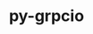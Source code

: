 ---
title: "py-grpcio"
layout: cache
categories: [package, develop-2024-08-04]
meta: {"versions": ["1.48.2", "1.62.2"], "compilers": ["apple-clang@=15.0.0", "gcc@=11.4.0"], "oss": ["ubuntu22.04", "ventura"], "platforms": ["darwin", "linux"], "targets": ["aarch64", "neoverse_v1", "x86_64_v3"], "stacks": ["e4s-neoverse_v1", "ml-darwin-aarch64-mps", "ml-linux-x86_64-cpu", "ml-linux-x86_64-cuda", "ml-linux-x86_64-rocm", "root"], "num_specs": 10, "num_specs_by_stack": {"root": 10, "ml-darwin-aarch64-mps": 2, "e4s-neoverse_v1": 2, "ml-linux-x86_64-cuda": 4, "ml-linux-x86_64-cpu": 4, "ml-linux-x86_64-rocm": 2}}
spec_details: [{"hash": "dhdpvfnnlus5banugezohgnccjiciud7", "compiler": "apple-clang@=15.0.0", "versions": ["1.62.2"], "os": "ventura", "platform": "darwin", "target": "aarch64", "variants": ["build_system=python_pip"], "stacks": ["root", "ml-darwin-aarch64-mps"], "size": "-", "tarball": "https://binaries.spack.io/develop-2024-08-04/build_cache/darwin-ventura-aarch64/apple-clang-15.0.0/py-grpcio-1.62.2/darwin-ventura-aarch64-apple-clang-15.0.0-py-grpcio-1.62.2-dhdpvfnnlus5banugezohgnccjiciud7.spack"}, {"hash": "czc5vrrtywu76w77ejsflb2qk3xc5hxi", "compiler": "apple-clang@=15.0.0", "versions": ["1.48.2"], "os": "ventura", "platform": "darwin", "target": "aarch64", "variants": ["build_system=python_pip", "patches=6be44fb"], "stacks": ["root", "ml-darwin-aarch64-mps"], "size": "-", "tarball": "https://binaries.spack.io/develop-2024-08-04/build_cache/darwin-ventura-aarch64/apple-clang-15.0.0/py-grpcio-1.48.2/darwin-ventura-aarch64-apple-clang-15.0.0-py-grpcio-1.48.2-czc5vrrtywu76w77ejsflb2qk3xc5hxi.spack"}, {"hash": "fyhpbmej5doxkq3gwwa7r3i6iejsratu", "compiler": "gcc@=11.4.0", "versions": ["1.48.2"], "os": "ubuntu22.04", "platform": "linux", "target": "neoverse_v1", "variants": ["build_system=python_pip", "patches=6be44fb"], "stacks": ["e4s-neoverse_v1", "root"], "size": "-", "tarball": "https://binaries.spack.io/develop-2024-08-04/build_cache/linux-ubuntu22.04-neoverse_v1/gcc-11.4.0/py-grpcio-1.48.2/linux-ubuntu22.04-neoverse_v1-gcc-11.4.0-py-grpcio-1.48.2-fyhpbmej5doxkq3gwwa7r3i6iejsratu.spack"}, {"hash": "auxndcasmnnzznnhsq57hocsgrxrpw43", "compiler": "gcc@=11.4.0", "versions": ["1.62.2"], "os": "ubuntu22.04", "platform": "linux", "target": "neoverse_v1", "variants": ["build_system=python_pip"], "stacks": ["e4s-neoverse_v1", "root"], "size": "-", "tarball": "https://binaries.spack.io/develop-2024-08-04/build_cache/linux-ubuntu22.04-neoverse_v1/gcc-11.4.0/py-grpcio-1.62.2/linux-ubuntu22.04-neoverse_v1-gcc-11.4.0-py-grpcio-1.62.2-auxndcasmnnzznnhsq57hocsgrxrpw43.spack"}, {"hash": "pv2whljsqcvnwkvcq27xkxgyhx752sr3", "compiler": "gcc@=11.4.0", "versions": ["1.48.2"], "os": "ubuntu22.04", "platform": "linux", "target": "x86_64_v3", "variants": ["build_system=python_pip", "patches=6be44fb"], "stacks": ["root", "ml-linux-x86_64-cuda", "ml-linux-x86_64-cpu"], "size": "-", "tarball": "https://binaries.spack.io/develop-2024-08-04/build_cache/linux-ubuntu22.04-x86_64_v3/gcc-11.4.0/py-grpcio-1.48.2/linux-ubuntu22.04-x86_64_v3-gcc-11.4.0-py-grpcio-1.48.2-pv2whljsqcvnwkvcq27xkxgyhx752sr3.spack"}, {"hash": "y3msvnktr3y6dt54mlrs65pgejwysmvr", "compiler": "gcc@=11.4.0", "versions": ["1.48.2"], "os": "ubuntu22.04", "platform": "linux", "target": "x86_64_v3", "variants": ["build_system=python_pip", "patches=6be44fb"], "stacks": ["root"], "size": "-", "tarball": "https://binaries.spack.io/develop-2024-08-04/build_cache/linux-ubuntu22.04-x86_64_v3/gcc-11.4.0/py-grpcio-1.48.2/linux-ubuntu22.04-x86_64_v3-gcc-11.4.0-py-grpcio-1.48.2-y3msvnktr3y6dt54mlrs65pgejwysmvr.spack"}, {"hash": "452jfj3hjnxxjc6omf4rlyvshw324zma", "compiler": "gcc@=11.4.0", "versions": ["1.62.2"], "os": "ubuntu22.04", "platform": "linux", "target": "x86_64_v3", "variants": ["build_system=python_pip"], "stacks": ["root", "ml-linux-x86_64-cuda", "ml-linux-x86_64-cpu", "ml-linux-x86_64-rocm"], "size": "-", "tarball": "https://binaries.spack.io/develop-2024-08-04/build_cache/linux-ubuntu22.04-x86_64_v3/gcc-11.4.0/py-grpcio-1.62.2/linux-ubuntu22.04-x86_64_v3-gcc-11.4.0-py-grpcio-1.62.2-452jfj3hjnxxjc6omf4rlyvshw324zma.spack"}, {"hash": "wpdizta5iinlcesechnj2dcwmqwfl7m6", "compiler": "gcc@=11.4.0", "versions": ["1.62.2"], "os": "ubuntu22.04", "platform": "linux", "target": "x86_64_v3", "variants": ["build_system=python_pip"], "stacks": ["root", "ml-linux-x86_64-cuda", "ml-linux-x86_64-cpu"], "size": "-", "tarball": "https://binaries.spack.io/develop-2024-08-04/build_cache/linux-ubuntu22.04-x86_64_v3/gcc-11.4.0/py-grpcio-1.62.2/linux-ubuntu22.04-x86_64_v3-gcc-11.4.0-py-grpcio-1.62.2-wpdizta5iinlcesechnj2dcwmqwfl7m6.spack"}, {"hash": "3uekfuonoz4ntuho7asmcatt3ddd5anz", "compiler": "gcc@=11.4.0", "versions": ["1.62.2"], "os": "ubuntu22.04", "platform": "linux", "target": "x86_64_v3", "variants": ["build_system=python_pip"], "stacks": ["root"], "size": "-", "tarball": "https://binaries.spack.io/develop-2024-08-04/build_cache/linux-ubuntu22.04-x86_64_v3/gcc-11.4.0/py-grpcio-1.62.2/linux-ubuntu22.04-x86_64_v3-gcc-11.4.0-py-grpcio-1.62.2-3uekfuonoz4ntuho7asmcatt3ddd5anz.spack"}, {"hash": "hk6uuwqm3kmrbqwcyk7tleila5tqu76g", "compiler": "gcc@=11.4.0", "versions": ["1.62.2"], "os": "ubuntu22.04", "platform": "linux", "target": "x86_64_v3", "variants": ["build_system=python_pip"], "stacks": ["root", "ml-linux-x86_64-cuda", "ml-linux-x86_64-cpu", "ml-linux-x86_64-rocm"], "size": "-", "tarball": "https://binaries.spack.io/develop-2024-08-04/build_cache/linux-ubuntu22.04-x86_64_v3/gcc-11.4.0/py-grpcio-1.62.2/linux-ubuntu22.04-x86_64_v3-gcc-11.4.0-py-grpcio-1.62.2-hk6uuwqm3kmrbqwcyk7tleila5tqu76g.spack"}]
---